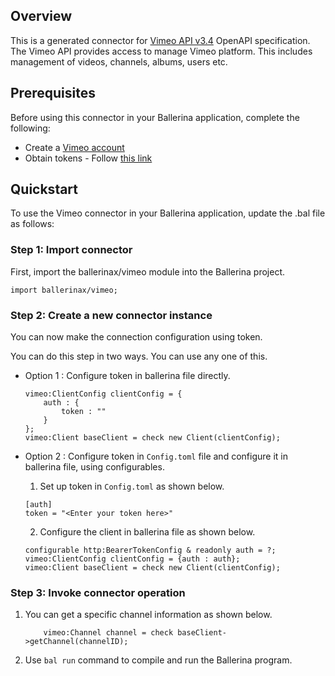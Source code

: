 ## Overview
This is a generated connector for [Vimeo API v3.4](https://developer.vimeo.com/) OpenAPI specification.
The Vimeo API provides access to manage Vimeo platform. This includes management of videos, channels, albums, users etc.

## Prerequisites
Before using this connector in your Ballerina application, complete the following:
* Create a [Vimeo account](https://vimeo.com/join)
* Obtain tokens - Follow [this link](https://developer.vimeo.com/api/authentication)

## Quickstart
To use the Vimeo connector in your Ballerina application, update the .bal file as follows:

### Step 1: Import connector
First, import the ballerinax/vimeo module into the Ballerina project.

```ballerina
import ballerinax/vimeo;
```

### Step 2: Create a new connector instance
You can now make the connection configuration using token.

You can do this step in two ways. You can use any one of this.

- Option 1 :
    Configure token in ballerina file directly. 

    ```ballerina
    vimeo:ClientConfig clientConfig = {
        auth : {
            token : ""
        }
    };
    vimeo:Client baseClient = check new Client(clientConfig);
    ```

- Option 2 :
    Configure token in `Config.toml` file and configure it in ballerina file, using configurables. 

    1. Set up token in `Config.toml` as shown below.
    ```
    [auth]
    token = "<Enter your token here>"
    ```

    2. Configure the client in ballerina file as shown below.
    ```ballerina
    configurable http:BearerTokenConfig & readonly auth = ?;
    vimeo:ClientConfig clientConfig = {auth : auth};
    vimeo:Client baseClient = check new Client(clientConfig);
    ```

### Step 3: Invoke connector operation 
1. You can get a specific channel information as shown below.
    ```ballerina
        vimeo:Channel channel = check baseClient->getChannel(channelID);
    ```
2. Use `bal run` command to compile and run the Ballerina program.
